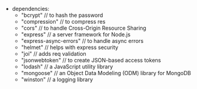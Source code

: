 * dependencies: 
  - "bcrypt" // to hash the password
  - "compression" // to compress res
  - "cors" // to handle Cross-Origin Resource Sharing
  - "express" // a server framework for Node.js
  - "express-async-errors" // to handle async errors
  - "helmet" // helps with express security
  - "joi" // adds req validation
  - "jsonwebtoken" // to create JSON-based access tokens
  - "lodash" // a JavaScript utility library 
  - "mongoose" // an Object Data Modeling (ODM) library for MongoDB
  - "winston" // a logging library
